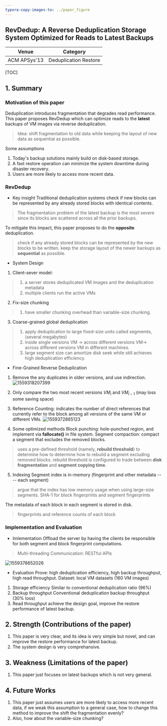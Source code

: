```yaml
---
typora-copy-images-to: ../paper_figure
---
```

RevDedup: A Reverse Deduplication Storage System Optimized for Reads to Latest Backups
------------------------------------------
|           Venue            |       Category       |
| :------------------------: | :------------------: |
| ACM APSys'13 | Deduplication Restore |
[TOC]

## 1. Summary
### Motivation of this paper
Deduplication introduces fragmentation that degrades read performance. This paper proposes RevDedup which can optimize reads to the **latest** backups of VM images via reverse deduplication.
> Idea: shift fragmentation to old data while keeping the layout of new data as sequential as possible. 

Some assumptions
1. Today's backup solutions mainly build on disk-based storage.
2. A fast restore operation can minimize the system downtime during disaster recovery.
3. Users are more likely to access more recent data.

### RevDedup

- Key insight
Traditional deduplication systems check if new blocks can be represented by any already stored blocks with identical contents.
> The fragmentation problem of the latest backup is the most severe since its blocks are scattered across all the prior backups.

To mitigate this impact, this paper proposes to do the **opposite** deduplication.
> check if any already stored blocks can be represented by the new blocks to be written.
> keep the storage layout of the newer backups as **sequential** as possible.


- System Design
1. Client-sever model:
> 1. a server stores deduplicated VM images and the deduplication metadata
> 2. multiple clients run the active VMs

2. Fix-size chunking
> 1. have smaller chunking overhead than variable-size chunking.

3. Coarse-grained global deduplication
> 1. apply deduplication to large fixed-size units called segmemts, (several megabytes)
> 2. inside single versions VM $\rightarrow$ across different versions VM$\rightarrow$ across different versions VM in different machines.
> 3. large segment size can amortize disk seek while still achieves high deduplication efficiency.

- Fine-Grained Reverse Deduplication
1. Remove the any duplicates in older versions, and use indirection.
![1559318207399](../paper_figure/1559318207399.png)
2. Only compare the two most recent versions $VM_i$ and $VM_{i-1}$ (may loss some saving space)
3. Reference Counting:
indicates the number of direct references that currently refer to the block among all versions of the same VM or different VMs.
![1559372865123](../paper_figure/1559372865123.png)

4. Some optimized methods
Block punching: hole-punched region, and implement via **fallocate()** in file system.
Segment compaction: compact a segment that excludes the removed blocks.
> uses a pre-defined threshold (namely, **rebuild threshold**) to determine how to determine how to rebuild a segment excluding removed blocks.
> rebuild threshold is configured to trade between **disk fragmentation** and **segment copying time**.


5. Indexing 
Segment index is in-memory (fingerprint and other metadata ---- each segment)
> argue that the index has low memory usage when using large-size segments. 
> SHA-1 for block fingerprints and segment fingerprints

The metadata of each block in each segment is stored in disk.
> fingerprints and reference counts of each block



### Implementation and Evaluation
- Imlementation 
Offload the server by having the clients be responsible for both segment and block fingerprint computations.
> Multi-threading
> Communication: RESTful APIs

![1559378652026](../paper_figure/1559378652026.png)

- Evaluation
Prove: high deduplication efficiency, high backup throughput, high read throughput.
Dataset: local VM datasets (160 VM images)
1. Storage efficiency
Similar to conventional deduplication ratio (96%) 
2. Backup throughput
Conventional deduplication backup throughput (30% loss)
3. Read throughput
achieve the design goal, improve the restore performance of latest backup.

## 2. Strength (Contributions of the paper)
1. This paper is very clear, and its idea is very simple but novel, and can improve the restore performance for latest backup.
2. The system design is very comprehansive.
## 3. Weakness (Limitations of the paper)
1. This paper just focuses on latest backups which is not very general.
## 4. Future Works
1. This paper just assumes users are more likely to access more recent data, if we weak this assumption to a general case, how to change this method to improve the shift the fragmentation evenly?
2. Also, how about the variable-size chunking?
